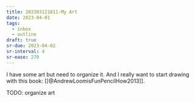 ```yaml
---
title: 202303121811-My Art
date: 2023-04-01
tags:
  - inbox
  - outline
draft: true
sr-due: 2023-04-02
sr-interval: 4
sr-ease: 270
---
```


I have some art but need to organize it. And I really want to start drawing with
this book: [[@AndrewLoomisFunPencilHow2013]].

TODO: organize art
